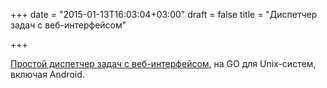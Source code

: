 +++
date = "2015-01-13T16:03:04+03:00"
draft = false
title = "Диспетчер задач с веб-интерфейсом"

+++

<p><a href="http://habrahabr.ru/post/247727/">Простой диспетчер задач с веб-интерфейсом</a>, на GO для Unix-систем, включая Android.</p>

